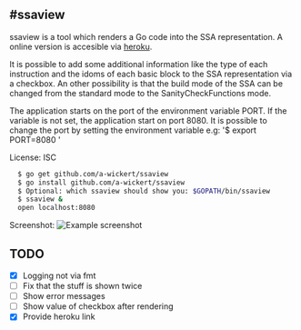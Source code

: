 #ssaview
-------

ssaview is a tool which renders a Go code into the SSA representation.
A online version is accesible via [heroku](https://powerful-earth-92559.herokuapp.com).

It is possible to add some additional information like the type of each instruction and the idoms of each basic block to the SSA representation via a checkbox.
An other possibility is that the build mode of the SSA can be changed from the standard mode to the SanityCheckFunctions mode.

The application starts on the port of the environment variable PORT.
If the variable is not set, the application start on port 8080.
It is possible to change the port by setting the environment variable e.g:
'$ export PORT=8080 '

License: ISC

```sh
  $ go get github.com/a-wickert/ssaview
  $ go install github.com/a-wickert/ssaview
  $ Optional: which ssaview should show you: $GOPATH/bin/ssaview
  $ ssaview &
  open localhost:8080
```

Screenshot:
![Example screenshot](https://github.com/akwick/ssaview/raw/master/.preview.png)

## TODO

- [x] Logging not via fmt
- [ ] Fix that the stuff is shown twice
- [ ] Show error messages
- [ ] Show value of checkbox after rendering
- [x] Provide heroku link
